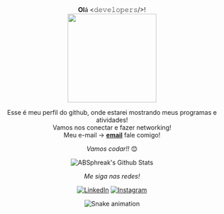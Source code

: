 <div align="center">
<bg_color = 
<h2>𝐎𝐥á <𝚍𝚎𝚟𝚎𝚕𝚘𝚙𝚎𝚛𝚜/>! 
<br>
<img src="https://i.pinimg.com/originals/72/8a/02/728a020d5290efa08d853c061307eb31.gif" width="200px"></h2></div>
</𝚍𝚎𝚟𝚎𝚕𝚘𝚙𝚎𝚛𝚜>
<div align="center" width="50">
</div>

<div align="center">

Esse é meu perfil do github, onde estarei mostrando meus programas e atividades! <br>
Vamos nos conectar e fazer networking! <br>
Meu e-mail -> <a href="mailto:rebecaavilla4@gamil.com"><b>email</b></a> fale comigo!

<i>Vamos codar!!</i> 😊

</div>
<div align="center">


<img align="center" src="https://github-readme-stats.vercel.app/api?username=arebecadev23&include_all_commits=true&count_private=true&show_icons=true&line_height=20&title_color=7A7ADB&icon_color=2234AE&text_color=D3D3D3&bg_color=0,000000,130F40" alt="ABSphreak's Github Stats">

<i>Me siga nas redes!</i><br>

  <!-- <a target="_blank" href="https://www.linkedin.com/in/absphreak/">🇱​🇮​🇳​🇰​🇪​🇩​🇮​🇳​</a> ●
  <a target="_blank" href="https://www.instagram.com/absphreak/">🇮​🇳​🇸​🇹​🇦​🇬​🇷​🇦​🇲​</a> ●
  <a target="_blank" href="https://www.facebook.com/originalphreak/">🇫​🇦​🇨​🇪​🇧​🇴​🇴​🇰​</a> ●
  <a target="_blank" href="https://open.spotify.com/user/0170agi99s5hh187g7mtz245b">🇸​🇵​🇴​🇹​🇮​🇫​🇾​</a>
  <a target="_blank" href="https://dev.to/ABSphreak">🇸​🇵​🇴​🇹​🇮​🇫​🇾​</a> -->

<a href="[https://www.linkedin.com/in/rebeca1234567890]" target="_blank"><img src="https://img.shields.io/badge/LinkedIn-%230077B5.svg?&style=flat-square&logo=linkedin&logoColor=white" alt="LinkedIn"></a>
<a href="https://www.instagram.com/dev.embreve" target="_blank"><img src="https://img.shields.io/badge/Instagram-%23E4405F.svg?&style=flat-square&logo=instagram&logoColor=white" alt="Instagram"></a>
</div>

<!-- [🇱​🇮​🇳​🇰​🇪​🇩​🇮​🇳​](https://www.linkedin.com/in/absphreak/) ● [🇮​🇳​🇸​🇹​🇦​🇬​🇷​🇦​🇲​](https://www.instagram.com/absphreak/) ● [🇫​🇦​🇨​🇪​🇧​🇴​🇴​🇰​](https://www.facebook.com/originalphreak/) ● [🇸​🇵​🇴​🇹​🇮​🇫​🇾​](https://open.spotify.com/user/0170agi99s5hh187g7mtz245b) -->

<!--
**ABSphreak/ABSphreak** is a ✨ _special_ ✨ repository because its `README.md` (this file) appears on your GitHub profile.

Here are some ideas to get you started:

- 🔭 I’m currently working on ...
- 🌱 I’m currently learning ...
- 👯 I’m looking to collaborate on ...
- 🤔 I’m looking for help with ...
- 💬 Ask me about ...
- 📫 How to reach me: ...
- 😄 Pronouns: ...
- ⚡ Fun fact: ...
-->
<p align="center">
  <img src="https://raw.githubusercontent.com/raghiante10/raghiante10/output/snake.svg" alt="Snake animation" />
</p>
